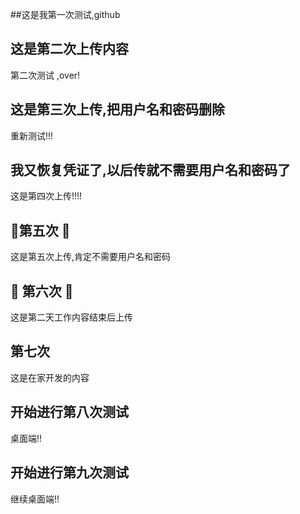 ##这是我第一次测试,github

## 这是第二次上传内容

第二次测试 ,over!

## 这是第三次上传,把用户名和密码删除

重新测试!!!

## 我又恢复凭证了,以后传就不需要用户名和密码了

这是第四次上传!!!!

## :tada:第五次  :tada:

这是第五次上传,肯定不需要用户名和密码



## :bug: 第六次 :bug:

这是第二天工作内容结束后上传



##  第七次

这是在家开发的内容

## 开始进行第八次测试

桌面端!!



## 开始进行第九次测试



继续桌面端!!